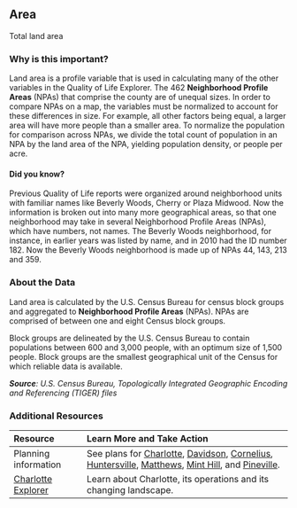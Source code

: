 ## Area
Total land area

### Why is this important?
Land area is a profile variable that is used in calculating many of the other variables in the Quality of Life Explorer. The 462 **Neighborhood Profile Areas** (NPAs) that comprise the county are of unequal sizes. In order to compare NPAs on a map, the variables must be normalized to account for these differences in size. For example, all other factors being equal, a larger area will have more people than a smaller area. To normalize the population for comparison across NPAs, we divide the total count of population in an NPA by the land area of the NPA, yielding population density, or people per acre.

#### Did you know?
Previous Quality of Life reports were organized around neighborhood units with familiar names like Beverly Woods, Cherry or Plaza Midwood. Now the information is broken out into many more geographical areas, so that one neighborhood may take in several Neighborhood Profile Areas (NPAs), which have numbers, not names.  The Beverly Woods neighborhood, for instance, in earlier years was listed by name, and in 2010 had the ID number 182. Now the Beverly Woods neighborhood is made up of NPAs 44, 143, 213 and 359.

### About the Data
Land area is calculated by the U.S. Census Bureau for census block groups and aggregated to **Neighborhood Profile Areas** (NPAs). NPAs are comprised of between one and eight Census block groups.

Block groups are delineated by the U.S. Census Bureau to contain populations between 600 and 3,000 people, with an optimum size of 1,500 people. Block groups are the smallest geographical unit of the Census for which reliable data is available.

_**Source**: U.S. Census Bureau, Topologically Integrated Geographic Encoding and Referencing (TIGER) files_

### Additional Resources
| Resource | Learn More and Take Action |
|:--- | :--- |
|Planning information| See plans for [Charlotte](http://www.charlotteplanning.org), [Davidson](http://www.ci.davidson.nc.us/index.aspx?nid=68), [Cornelius](http://www.cornelius.org/index.aspx?nid=175), [Huntersville](https://www.huntersville.org/2601/Planning-Department), [Matthews](http://www.matthewsnc.gov/pview.aspx?id=20753&catid=567), [Mint Hill](https://www.minthill.com/departments/planning_zoning/index.php), and [Pineville](https://www.pinevillenc.gov/government/departments/planning-zoning/).
|[Charlotte Explorer](https://explore.charlottenc.gov/)| Learn about Charlotte, its operations and its changing landscape.
